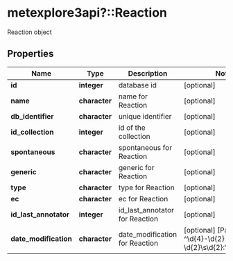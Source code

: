 # metexplore3api?::Reaction

Reaction object

## Properties
Name | Type | Description | Notes
------------ | ------------- | ------------- | -------------
**id** | **integer** | database id | [optional] 
**name** | **character** | name for Reaction | [optional] 
**db_identifier** | **character** | unique identifier | [optional] 
**id_collection** | **integer** | id of the collection | [optional] 
**spontaneous** | **character** | spontaneous for Reaction | [optional] 
**generic** | **character** | generic for Reaction | [optional] 
**type** | **character** | type for Reaction | [optional] 
**ec** | **character** | ec for Reaction | [optional] 
**id_last_annotator** | **integer** | id_last_annotator for Reaction | [optional] 
**date_modification** | **character** | date_modification for Reaction | [optional] [Pattern: ^\\d{4}-\\d{2}-\\d{2}\\s\\d{2}:\\d{2}:\\d{2}$] 


